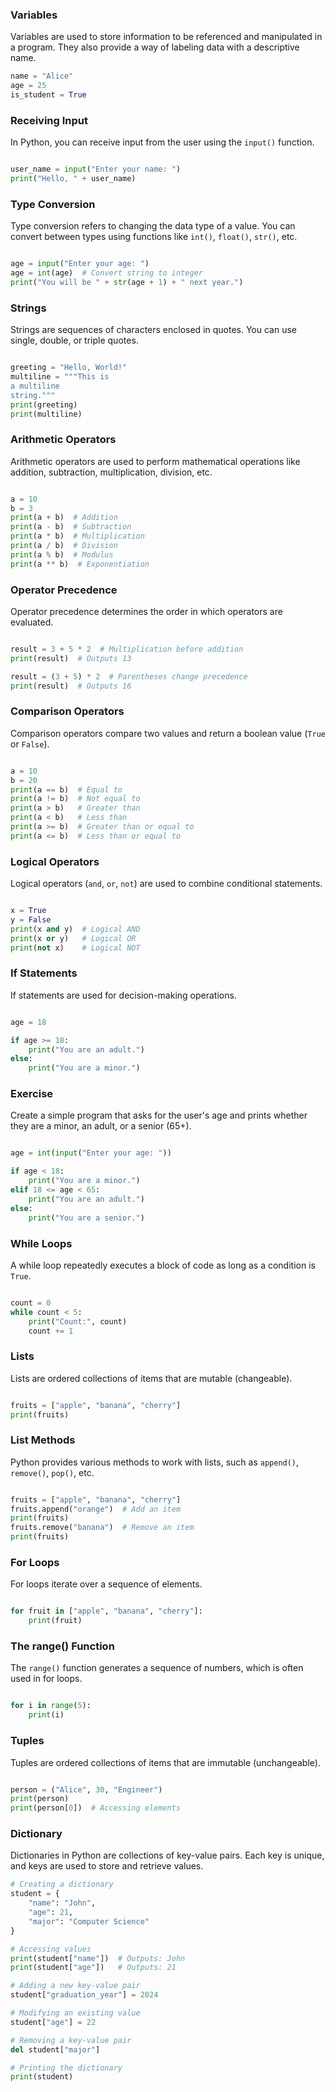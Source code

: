 
### Variables

Variables are used to store information to be referenced and manipulated in a program. They also provide a way of labeling data with a descriptive name.
```python
name = "Alice"
age = 25
is_student = True
```


### Receiving Input

In Python, you can receive input from the user using the `input()` function.

```python

user_name = input("Enter your name: ")
print("Hello, " + user_name)

```



### Type Conversion

Type conversion refers to changing the data type of a value. You can convert between types using functions like `int()`, `float()`, `str()`, etc.

```python

age = input("Enter your age: ")
age = int(age)  # Convert string to integer
print("You will be " + str(age + 1) + " next year.")

```

### Strings

Strings are sequences of characters enclosed in quotes. You can use single, double, or triple quotes.

```python

greeting = "Hello, World!"
multiline = """This is
a multiline
string."""
print(greeting)
print(multiline)

```

### Arithmetic Operators

Arithmetic operators are used to perform mathematical operations like addition, subtraction, multiplication, division, etc.

```python

a = 10
b = 3
print(a + b)  # Addition
print(a - b)  # Subtraction
print(a * b)  # Multiplication
print(a / b)  # Division
print(a % b)  # Modulus
print(a ** b)  # Exponentiation

```

### Operator Precedence

Operator precedence determines the order in which operators are evaluated.

```python

result = 3 + 5 * 2  # Multiplication before addition
print(result)  # Outputs 13

result = (3 + 5) * 2  # Parentheses change precedence
print(result)  # Outputs 16

```

### Comparison Operators

Comparison operators compare two values and return a boolean value (`True` or `False`).

```python

a = 10
b = 20
print(a == b)  # Equal to
print(a != b)  # Not equal to
print(a > b)   # Greater than
print(a < b)   # Less than
print(a >= b)  # Greater than or equal to
print(a <= b)  # Less than or equal to

```

### Logical Operators

Logical operators (`and`, `or`, `not`) are used to combine conditional statements.

```python

x = True
y = False
print(x and y)  # Logical AND
print(x or y)   # Logical OR
print(not x)    # Logical NOT

```

### If Statements

If statements are used for decision-making operations.

```python

age = 18

if age >= 18:
    print("You are an adult.")
else:
    print("You are a minor.")

```

### Exercise

Create a simple program that asks for the user's age and prints whether they are a minor, an adult, or a senior (65+).

```python

age = int(input("Enter your age: "))

if age < 18:
    print("You are a minor.")
elif 18 <= age < 65:
    print("You are an adult.")
else:
    print("You are a senior.")

```

### While Loops

A while loop repeatedly executes a block of code as long as a condition is `True`.

```python

count = 0
while count < 5:
    print("Count:", count)
    count += 1

```

### Lists

Lists are ordered collections of items that are mutable (changeable).

```python

fruits = ["apple", "banana", "cherry"]
print(fruits)

```

### List Methods

Python provides various methods to work with lists, such as `append()`, `remove()`, `pop()`, etc.

```python

fruits = ["apple", "banana", "cherry"]
fruits.append("orange")  # Add an item
print(fruits)
fruits.remove("banana")  # Remove an item
print(fruits)

```

### For Loops

For loops iterate over a sequence of elements.

```python

for fruit in ["apple", "banana", "cherry"]:
    print(fruit)

```

### The range() Function

The `range()` function generates a sequence of numbers, which is often used in for loops.

```python

for i in range(5):
    print(i)

```

### Tuples

Tuples are ordered collections of items that are immutable (unchangeable).

``` python

person = ("Alice", 30, "Engineer")
print(person)
print(person[0])  # Accessing elements
```


### Dictionary

Dictionaries in Python are collections of key-value pairs. Each key is unique, and keys are used to store and retrieve values.

```python
# Creating a dictionary
student = {
    "name": "John",
    "age": 21,
    "major": "Computer Science"
}

# Accessing values
print(student["name"])  # Outputs: John
print(student["age"])   # Outputs: 21

# Adding a new key-value pair
student["graduation_year"] = 2024

# Modifying an existing value
student["age"] = 22

# Removing a key-value pair
del student["major"]

# Printing the dictionary
print(student)

```
